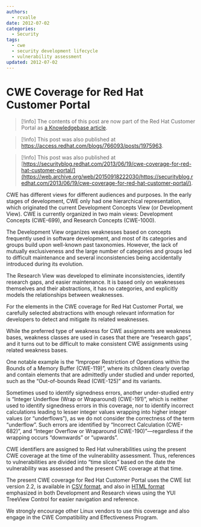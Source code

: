 ```yaml
---
authors:
  - rcvalle
date: 2012-07-02
categories:
  - Security
tags:
  - cwe
  - security development lifecycle
  - vulnerability assessment
updated: 2012-07-02
---
```


# CWE Coverage for Red Hat Customer Portal

> [!info]
> The contents of this post are now part of the Red Hat Customer Portal as [a
> Knowledgebase article](https://access.redhat.com/articles/171613).

> [!info]
> This post was also published at
> <https://access.redhat.com/blogs/766093/posts/1975963>.

> [!info]
> This post was also published at
> [https://securityblog.redhat.com/2013/06/19/cwe-coverage-for-red-hat-customer-portal/](https://web.archive.org/web/20150918222030/https://securityblog.redhat.com/2013/06/19/cwe-coverage-for-red-hat-customer-portal/).

CWE has different views for different audiences and purposes. In the early stages of development, CWE only had one hierarchical representation, which originated the current Development Concepts View (or Development View). CWE is currently organized in two main views: Development Concepts (CWE-699), and Research Concepts (CWE-1000).

<!-- more -->

The Development View organizes weaknesses based on concepts frequently used in software development, and most of its categories and groups build upon well-known past taxonomies. However, the lack of mutually exclusiveness and the large number of categories and groups led to difficult maintenance and several inconsistencies being accidentally introduced during its evolution.

The Research View was developed to eliminate inconsistencies, identify research gaps, and easier maintenance. It is based only on weaknesses themselves and their abstractions, it has no categories, and explicitly models the relationships between weaknesses.

For the elements in the CWE coverage for Red Hat Customer Portal, we carefully selected abstractions with enough relevant information for developers to detect and mitigate its related weaknesses.

While the preferred type of weakness for CWE assignments are weakness bases, weakness classes are used in cases that there are “research gaps”, and it turns out to be difficult to make consistent CWE assignments using related weakness bases.

One notable example is the “Improper Restriction of Operations within the Bounds of a Memory Buffer (CWE-119)”, where its children clearly overlap and contain elements that are admittedly under studied and under reported, such as the “Out-of-bounds Read (CWE-125)” and its variants.

Sometimes used to identify signedness errors, another under-studied entry is “Integer Underflow (Wrap or Wraparound) (CWE-191)”, which is neither used to identify signedness errors in this coverage, nor to identify incorrect calculations leading to lesser integer values wrapping into higher integer values (or “underflows”), as we do not consider the correctness of the term “underflow”. Such errors are identified by “Incorrect Calculation (CWE-682)”, and “Integer Overflow or Wraparound (CWE-190)”—regardless if the wrapping occurs “downwards” or “upwards”.

CWE identifiers are assigned to Red Hat vulnerabilities using the present CWE coverage at the time of the vulnerability assessment. Thus, references to vulnerabilities are divided into “time slices” based on the date the vulnerability was assessed and the present CWE coverage at that time.

The present CWE coverage for Red Hat Customer Portal uses the CWE list version 2.2, is available in [CSV format](../..//assets/blog/2012/07/02/cwe-coverage-for-red-hat-customer-portal/document1.txt "CWE Coverage for Red Hat Customer Portal (CSV format)"), and also in [HTML format](../..//assets/blog/2012/07/02/cwe-coverage-for-red-hat-customer-portal/document1.html "CWE Coverage for Red Hat Customer Portal (HTML format)") emphasized in both Development and Research views using the YUI TreeView Control for easier navigation and reference.

We strongly encourage other Linux vendors to use this coverage and also engage in the CWE Compatibility and Effectiveness Program.

